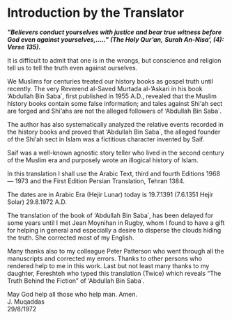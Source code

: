 Introduction by the Translator
==============================

***"Believers conduct yourselves with justice and bear true witness
before God even against yourselves,….." (The Holy Qur’an,*** ***Surah
An-Nisa’, (4): Verse 135).***

It is difficult to admit that one is in the wrongs, but conscience and
religion tell us to tell the truth even against ourselves.

We Muslims for centuries treated our history books as gospel truth until
recently. The very Reverend al-Saved Murtada al-’Askari in his book
‘Abdullah Bin Saba΄, first published in 1955 A.D., revealed that the
Muslim history books contain some false information; and tales against
Shi‘ah sect are forged and Shi‘ahs are not the alleged followers of
‘Abdullah Bin Saba΄.

The author has also systematically analyzed the relative events recorded
in the history books and proved that ‘Abdullah Bin Saba΄, the alleged
founder of the Shi‘ah sect in Islam was a fictitious character invented
by Saif.

Saif was a well-known agnostic story teller who lived in the second
century of the Muslim era and purposely wrote an illogical history of
Islam.

In this translation I shall use the Arabic Text, third and fourth
Editions 1968 — 1973 and the First Edition Persian Translation, Tehran
1384.

The dates are in Arabic Era (Hejir Lunar) today is 19.7.1391 (7.6.1351
Hejir Solar) 29.8.1972 A.D.

The translation of the book of ‘Abdullah Bin Saba΄, has been delayed for
some years until I met Jean Moynihan in Rugby, whom I found to have a
gift for helping in general and especially a desire to disperse the
clouds hiding the truth. She corrected most of my English.

Many thanks also to my colleague Peter Patterson who went through all
the manuscripts and corrected my errors. Thanks to other persons who
rendered help to me in this work. Last but not least many thanks to my
daughter, Fereshteh who typed this translation (Twice) which reveals
“The Truth Behind the Fiction” of ‘Abdullah Bin Saba΄.

May God help all those who help man. Amen.  
 J. Muqaddas  
 29/8/1972


